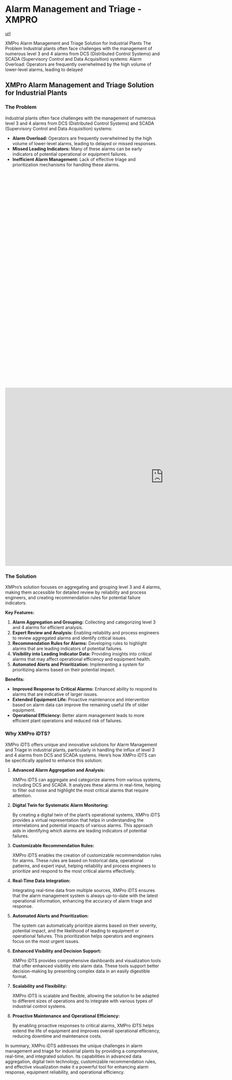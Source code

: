# Alarm Management and Triage - XMPRO

[url](https://xmpro.com/solutions-library/use-cases,water-utilities/alarm-management-and-triage/)


<div class="portfolio-top">

<div class="row page-wrapper">

<div class="large-12 col mb-0 pb-0">

<div class="portfolio-summary entry-summary">

<div class="row">

<div class="col col-fit pb-0">
XMPro Alarm Management and Triage Solution for Industrial Plants The Problem Industrial plants often face challenges with the management of numerous level 3 and 4 alarms from DCS (Distributed Control Systems) and SCADA (Supervisory Control and Data Acquisition) systems: Alarm Overload: Operators are frequently overwhelmed by the high volume of lower-level alarms, leading to delayed
</div>
</div>
</div>
</div>
</div>

<div id="portfolio-content" role="main">

<div class="portfolio-inner">

<div class="row" id="row-1888542812">

<div class="col small-12 large-12" id="col-226351421">

<div class="col-inner">

<div class="row" id="row-1982481229">

<div class="col small-12 large-12" id="col-1370352111">

<div class="col-inner">
<h2>XMPro Alarm Management and Triage Solution for Industrial Plants</h2>
</div>
</div>
</div>

<div class="row" id="row-1492941477">

<div class="col medium-6 small-12 large-6" id="col-672525052">

<div class="col-inner">
<h3>The Problem</h3>
<p>Industrial plants often face challenges with the management of numerous level 3 and 4 alarms from DCS (Distributed Control Systems) and SCADA (Supervisory Control and Data Acquisition) systems:</p>
<ul>
<li><strong>Alarm Overload:</strong> Operators are frequently overwhelmed by the high volume of lower-level alarms, leading to delayed or missed responses.</li>
<li><strong>Missed Leading Indicators:</strong> Many of these alarms can be early indicators of potential operational or equipment failures.</li>
<li><strong>Inefficient Alarm Management:</strong> Lack of effective triage and prioritization mechanisms for handling these alarms.</li>
</ul>
</div>
</div>

<div class="col medium-6 small-12 large-6" id="col-2056552750">

<div class="col-inner">

<div class="banner has-hover" id="banner-1858796287">

<div class="banner-inner fill">

<div class="banner-bg fill">

<div class="bg fill bg-fill"></div>
</div>

<div class="banner-layers container">

<div class="fill banner-link"></div>

<div class="text-box banner-layer x50 md-x50 lg-x50 y50 md-y50 lg-y50 res-text" id="text-box-1393622998">

<div class="text-box-content text dark">

<div class="text-inner text-center">
</div>
</div>
<style>
#text-box-1393622998 {
  width: 60%;
}
#text-box-1393622998 .text-box-content {
  font-size: 100%;
}
</style>
</div>
</div>
</div>
<style>
#banner-1858796287 {
  padding-top: 398px;
}
#banner-1858796287 .bg.bg-loaded {
  background-image: url(https://xmpro.com/wp-content/uploads/2020/04/10.jpg);
}
</style>
</div>
</div>
</div>
</div>

<div class="row" id="row-1624568134">

<div class="col small-12 large-12" id="col-678087700">

<div class="col-inner">

<div class="row" id="row-136064412">

<div class="col small-12 large-12" id="col-461507048">

<div class="col-inner">

<div class="video video-fit mb" style="padding-top:56.25%;"><p><iframe allow="accelerometer; autoplay; clipboard-write; encrypted-media; gyroscope; picture-in-picture; web-share" allowfullscreen="" frameborder="0" height="574" loading="lazy" src="https://www.youtube.com/embed/VM7KoSXApWA?feature=oembed" title="Go From Reactive To Predictive Operations In Water Utilities With XMPro iDTS" width="1020"></iframe></p>
</div>
</div>
</div>
</div>
<h3>The Solution</h3>
<p>XMPro’s solution focuses on aggregating and grouping level 3 and 4 alarms, making them accessible for detailed review by reliability and process engineers, and creating recommendation rules for potential failure indicators.</p>
<p><strong>Key Features:</strong></p>
<ol>
<li><strong>Alarm Aggregation and Grouping:</strong> Collecting and categorizing level 3 and 4 alarms for efficient analysis.</li>
<li><strong>Expert Review and Analysis:</strong> Enabling reliability and process engineers to review aggregated alarms and identify critical issues.</li>
<li><strong>Recommendation Rules for Alarms:</strong> Developing rules to highlight alarms that are leading indicators of potential failures.</li>
<li><strong>Visibility into Leading Indicator Data:</strong> Providing insights into critical alarms that may affect operational efficiency and equipment health.</li>
<li><strong>Automated Alerts and Prioritization:</strong> Implementing a system for prioritizing alarms based on their potential impact.</li>
</ol>
<p><strong>Benefits:</strong></p>
<ul>
<li><strong>Improved Response to Critical Alarms:</strong> Enhanced ability to respond to alarms that are indicative of larger issues.</li>
<li><strong>Extended Equipment Life:</strong> Proactive maintenance and intervention based on alarm data can improve the remaining useful life of older equipment.</li>
<li><strong>Operational Efficiency:</strong> Better alarm management leads to more efficient plant operations and reduced risk of failures.</li>
</ul>
</div>
</div>
</div>

<div class="row" id="row-226868757">

<div class="col small-12 large-12" id="col-592881163">

<div class="col-inner">
<h3>Why XMPro iDTS?</h3>
<p>XMPro iDTS offers unique and innovative solutions for Alarm Management and Triage in industrial plants, particularly in handling the influx of level 3 and 4 alarms from DCS and SCADA systems. Here’s how XMPro iDTS can be specifically applied to enhance this solution:</p>
<ol>
<li>
<p><strong>Advanced Alarm Aggregation and Analysis:</strong></p>
<p>XMPro iDTS can aggregate and categorize alarms from various systems, including DCS and SCADA. It analyzes these alarms in real-time, helping to filter out noise and highlight the most critical alarms that require attention.</p></li>
<li>
<p><strong>Digital Twin for Systematic Alarm Monitoring:</strong></p>
<p>By creating a digital twin of the plant’s operational systems, XMPro iDTS provides a virtual representation that helps in understanding the interrelations and potential impacts of various alarms. This approach aids in identifying which alarms are leading indicators of potential failures.</p></li>
<li>
<p><strong>Customizable Recommendation Rules:</strong></p>
<p>XMPro iDTS enables the creation of customizable recommendation rules for alarms. These rules are based on historical data, operational patterns, and expert input, helping reliability and process engineers to prioritize and respond to the most critical alarms effectively.</p></li>
<li>
<p><strong>Real-Time Data Integration:</strong></p>
<p>Integrating real-time data from multiple sources, XMPro iDTS ensures that the alarm management system is always up-to-date with the latest operational information, enhancing the accuracy of alarm triage and response.</p></li>
<li>
<p><strong>Automated Alerts and Prioritization:</strong></p>
<p>The system can automatically prioritize alarms based on their severity, potential impact, and the likelihood of leading to equipment or operational failures. This prioritization helps operators and engineers focus on the most urgent issues.</p></li>
<li>
<p><strong>Enhanced Visibility and Decision Support:</strong></p>
<p>XMPro iDTS provides comprehensive dashboards and visualization tools that offer enhanced visibility into alarm data. These tools support better decision-making by presenting complex data in an easily digestible format.</p></li>
<li>
<p><strong>Scalability and Flexibility:</strong></p>
<p>XMPro iDTS is scalable and flexible, allowing the solution to be adapted to different sizes of operations and to integrate with various types of industrial control systems.</p></li>
<li>
<p><strong>Proactive Maintenance and Operational Efficiency:</strong></p>
<p>By enabling proactive responses to critical alarms, XMPro iDTS helps extend the life of equipment and improves overall operational efficiency, reducing downtime and maintenance costs.</p></li>
</ol>
<p>In summary, XMPro iDTS addresses the unique challenges in alarm management and triage for industrial plants by providing a comprehensive, real-time, and integrated solution. Its capabilities in advanced data aggregation, digital twin technology, customizable recommendation rules, and effective visualization make it a powerful tool for enhancing alarm response, equipment reliability, and operational efficiency.</p>
</div>
</div>
</div>
</div>
</div>
</div>
</div>
</div>
</div>